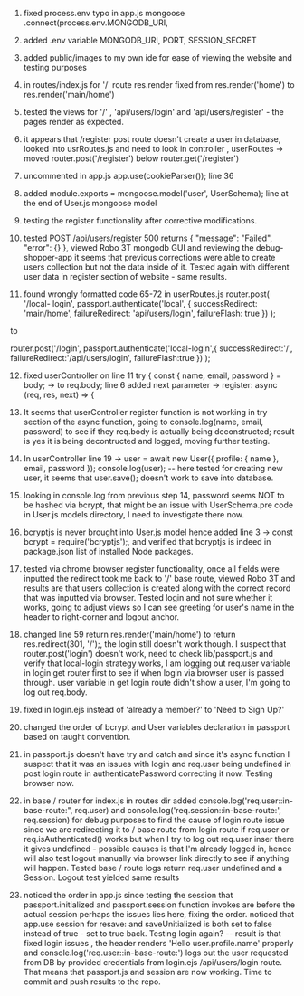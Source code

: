 1. fixed process.env typo in app.js mongoose
  .connect(process.env.MONGODB_URI,

2. added .env variable MONGODB_URI, PORT, SESSION_SECRET

3. added public/images to my own ide for ease of viewing the website and testing purposes

4. in routes/index.js for '/' route res.render fixed from res.render('home') to res.render('main/home')
5. tested the views for '/' , 'api/users/login' and 'api/users/register' -  the pages render as expected.

6. it appears that /register post route doesn't create a user in database, looked into usrRoutes.js and need to look in controller , userRoutes -> moved router.post('/register') below router.get('/register')
  
7. uncommented in app.js app.use(cookieParser()); line 36
   
8. added module.exports = mongoose.model('user', UserSchema); line at the end of User.js mongoose model
   
9.  testing the register functionality after corrective modifications.
    
10. tested POST /api/users/register 500 returns {
"message": "Failed",
"error": {}
}, viewed Robo 3T mongodb GUI and reviewing the debug-shopper-app it seems that previous corrections were able to create users collection but not the data inside of it. Tested again with different user data in register section of website - same results.

11. found wrongly formatted code 65-72 in userRoutes.js router.post(
  '/local- login',
  passport.authenticate('local', {
    successRedirect: 'main/home',
    failureRedirect: 'api/users/login',
    failureFlash: true
  })
);

to 

router.post('/login', passport.authenticate('local-login',{
  successRedirect:'/',
  failureRedirect:'/api/users/login',
  failureFlash:true
})
);

12. fixed userController on line 11     try {
      const { name, email, password } = body; ->  to req.body;
      line 6 added next parameter -> register: async (req, res, next) => {

13. It seems that userController register function is not working in try section of the async function, going to       console.log(name, email, password) to see if they req.body is actually being deconstructed; result is yes it is being decontructed and logged, moving further testing.
14.   In userController line 19 ->   user = await new User({ profile: { name }, email, password });
      console.log(user); -- here tested for creating new user, it seems that user.save(); doesn't work to save into database.

15. looking in console.log from previous step 14, password seems NOT to be hashed via bcrypt, that might be an issue with UserSchema.pre code in User.js models directory, I need to investigate there now.
    
16. bcryptjs is never brought into User.js model hence added line 3 -> const bcrypt = require('bcryptjs');, and verified that bcryptjs is indeed in package.json list of installed Node packages.

17. tested via chrome browser register functionality, once all fields were inputted the redirect took me back to '/' base route, viewed Robo 3T and results are that users collection is created along with the correct record that was inputted via browser. Tested login and not sure whether it works, going to adjust views so I can see greeting for user's name in the header to right-corner and logout anchor.

18. changed line 59 return res.render('main/home') to return res.redirect(301, '/');, the login still doesn't work though. I suspect that router.post('login') doesn't work, need to check lib/passport.js and verify that local-login strategy works, I am logging out req.user variable in login get router first to see if when login via browser user is passed through. user variable in get login route didn't show a user, I'm going to log out req.body.
19. fixed in login.ejs instead of 'already a member?' to 'Need to Sign Up?'
20. changed the order of bcrypt and User variables declaration in passport based on taught convention.
21. in passport.js doesn't have try and catch and since it's async function I suspect that it was an issues with login and req.user being undefined in post login route in authenticatePassword correcting it now. Testing browser now.
22. in base / router for index.js in routes dir added console.log('req.user::in-base-route:", req.user) and console.log('req.session::in-base-route:', req.session) for debug purposes to find the cause of login route issue since we are redirecting it to / base route from login route if req.user or req.isAuthenticated() works but when I try to log out req.user inser there it gives undefined - possible causes is that I'm already logged in, hence will also test logout manually via browser link directly to see if anything will happen. Tested base /  route logs return req.user undefined and a Session. Logout test yielded same results
23. noticed the order in app.js since testing the session that passport.initialized and passport.session function invokes are before the actual session perhaps the issues lies here, fixing the order. noticed that app.use session for resave: and saveUnitialized is both set to false instead of true - set to true back. Testing login again? -- result is that fixed login issues , the header renders 'Hello user.profile.name' properly and console.log('req.user::in-base-route:') logs out the user requested from DB by provided credentials from login.ejs /api/users/login route. That means that passport.js and session are now working. Time to commit and push results to the repo.